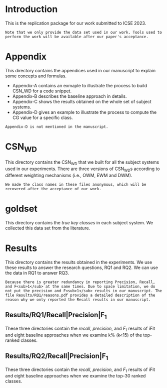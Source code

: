 # Introduction
This is the replication package for our work submitted to ICSE 2023.

``Note that we only provide the data set used in our work. Tools used to perform the work will be available after our paper's acceptance.``

# Appendix
This directory contains the appendices used in our manuscript to explain some concepts and formulas.
- Appendix-A contains an exmaple to illustrate the process to build CSN_WD for a code snippet.
- Appendix-B describes the baseline approach in details.
- Appendix-C shows the results obtained on the whole set of subject systems.
- Appendix-D gives an example to illustrate the process to compute the CG value for a specific class.
 
``Appendix-D is not mentioned in the manuscript.``

# CSN<sub>WD</sub>
This directory contains the CSN<sub>WD</sub> that we built for all the subject systems used in our experiments. There are three versions of CSN<sub>WD</sub>s according to different weighting mechanisms (i.e., OWM, EWM and DWM).

``We made the class names in these files anonymous, which will be recovered after the acceptance of our work.``

# goldset
This directory contains the <i>true key classes</i> in each subject system. We collected this data set from the literature.

# Results
This directory contains the results obtained in the experiments. We use these results to answer the research questions, RQ1 and RQ2. We can use the data in RQ1 to answer RQ3.

``Because there is greater redundancy in reporting Precision, Recall, and F<sub>1</sub> at the same times. Due to space limitation, we do not put the precision and F<sub>1</sub> results in our manuscript. The file Results/RQ1/reasons.pdf provides a detailed description of the reason why we only reported the Recall results in our manuscript.``

## Results/RQ1/Recall|Precision|F<sub>1</sub>
These three directories contain the <i>recall</i>, <i>precision</i>, and <i>F<sub>1</sub></i> results of iFit and eight baseline approaches when we examine k% (k<15) of the top-ranked classes.

## Results/RQ2/Recall|Precision|F<sub>1</sub>
These three directories contain the <i>recall</i>, <i>precision</i>, and <i>F<sub>1</sub></i> results of iFit and eight baseline approaches when we examine the top-30 ranked classes.
